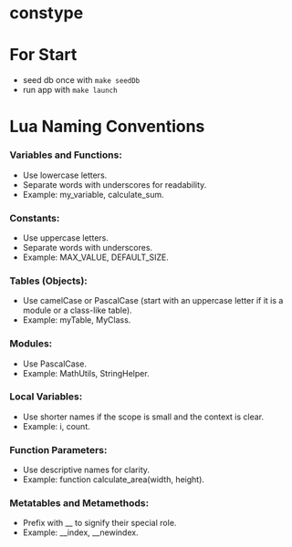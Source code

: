 # constype

# For Start
- seed db once with `make seedDb` 
- run app with `make launch`

# Lua Naming Conventions

### Variables and Functions:
- Use lowercase letters.
- Separate words with underscores for readability.
- Example: my_variable, calculate_sum.

### Constants:
- Use uppercase letters.
- Separate words with underscores.
- Example: MAX_VALUE, DEFAULT_SIZE.

### Tables (Objects):
- Use camelCase or PascalCase (start with an uppercase letter if it is a module or a class-like table).
- Example: myTable, MyClass.

### Modules:
- Use PascalCase.
- Example: MathUtils, StringHelper.

### Local Variables:
- Use shorter names if the scope is small and the context is clear.
- Example: i, count.

### Function Parameters:
- Use descriptive names for clarity.
- Example: function calculate_area(width, height).

### Metatables and Metamethods:
- Prefix with __ to signify their special role.
- Example: __index, __newindex.

